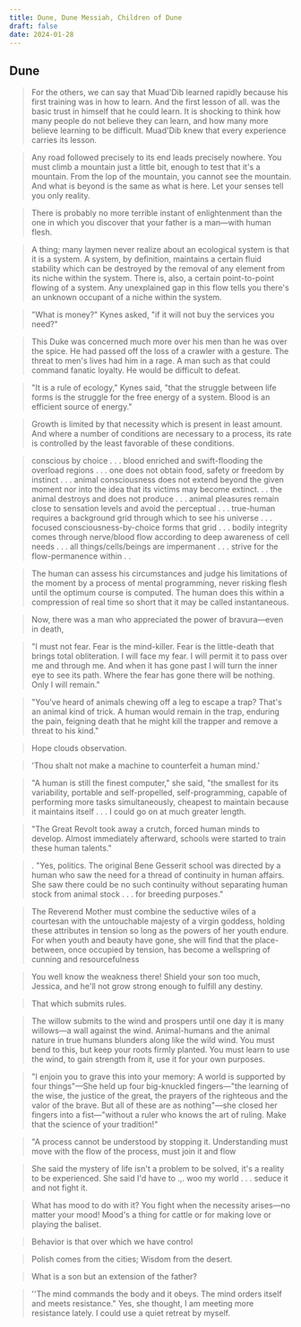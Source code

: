 ```yaml
---
title: Dune, Dune Messiah, Children of Dune
draft: false
date: 2024-01-28
---
```


## Dune

> For the others, we can say that Muad'Dib learned rapidly because his first training was in how to learn. And the first lesson of all. was the basic trust in himself that he could learn. It is shocking to think how many people do not believe they can learn, and how many more believe learning to be difficult. Muad'Dib knew that every experience carries its lesson.

> Any road followed precisely to its end leads precisely nowhere. You must climb a mountain just a little bit, enough to test that it's a mountain. From the lop of the mountain, you cannot see the mountain. And what is beyond is the same as what is here. Let your senses tell you only reality.

> There is probably no more terrible instant of enlightenment than the one in which you discover that your father is a man—with human flesh.

> A thing; many laymen never realize about an ecological system is that it is a system. A system, by definition, maintains a certain fluid stability which can be destroyed by the removal of any element from its niche within the system. There is, also, a certain point-to-point flowing of a system. Any unexplained gap in this flow tells you there's an unknown occupant of a niche within the system.

> "What is money?" Kynes asked, "if it will not buy the services you need?"

> This Duke was concerned much more over his men than he was over the spice. He had passed off the loss of a crawler with a gesture. The threat to men's lives had him in a rage. A man such as that could command fanatic loyalty. He would be difficult to defeat.

> "It is a rule of ecology," Kynes said, "that the struggle between life forms is the struggle for the free energy of a system. Blood is an efficient source of energy."

> Growth is limited by that necessity which is present in least amount. And where a number of conditions are necessary to a process, its rate is controlled by the least favorable of these conditions.

> conscious by choice . . . blood enriched and swift-flooding the overload regions . . . one does not obtain food, safety or freedom by instinct . . . animal consciousness does not extend beyond the given moment nor into the idea that its victims may become extinct. . . the animal destroys and does not produce . . . animal pleasures remain close to sensation levels and avoid the perceptual . . . true-human requires a background grid through which to see his universe . . . focused consciousness-by-choice forms that grid . . . bodily integrity comes through nerve/blood flow according to deep awareness of cell needs . . . all things/cells/beings are impermanent . . . strive for the flow-permanence within . .

> The human can assess his circumstances and judge his limitations of the moment by a process of mental programming, never risking flesh until the optimum course is computed. The human does this within a compression of real time so short that it may be called instantaneous.

> Now, there was a man who appreciated the power of bravura—even in death,

> "I must not fear. Fear is the mind-killer. Fear is the little-death that brings total obliteration. I will face my fear. I will permit it to pass over me and through me. And when it has gone past I will turn the inner eye to see its path. Where the fear has gone there will be nothing. Only I will remain."

> "You've heard of animals chewing off a leg to escape a trap? That's an animal kind of trick. A human would remain in the trap, enduring the pain, feigning death that he might kill the trapper and remove a threat to his kind."

> Hope clouds observation.

> 'Thou shalt not make a machine to counterfeit a human mind.'

> "A human is still the finest computer," she said, "the smallest for its variability, portable and self-propelled, self-programming, capable of performing more tasks simultaneously, cheapest to maintain because it maintains itself . . . I could go on at much greater length.

> "The Great Revolt took away a crutch, forced human minds to develop. Almost immediately afterward, schools were started to train these human talents."

> . "Yes, politics. The original Bene Gesserit school was directed by a human who saw the need for a thread of continuity in human affairs. She saw there could be no such continuity without separating human stock from animal stock . . . for breeding purposes."

> The Reverend Mother must combine the seductive wiles of a courtesan with the untouchable majesty of a virgin goddess, holding these attributes in tension so long as the powers of her youth endure. For when youth and beauty have gone, she will find that the place-between, once occupied by tension, has become a wellspring of cunning and resourcefulness

> You well know the weakness there! Shield your son too much, Jessica, and he'll not grow strong enough to fulfill any destiny.

> That which submits rules.

> The willow submits to the wind and prospers until one day it is many willows—a wall against the wind. Animal-humans and the animal nature in true humans blunders along like the wild wind. You must bend to this, but keep your roots firmly planted. You must learn to use the wind, to gain strength from it, use it for your own purposes.

> "I enjoin you to grave this into your memory: A world is supported by four things"—She held up four big-knuckled fingers—"the learning of the wise, the justice of the great, the prayers of the righteous and the valor of the brave. But all of these are as nothing"—she closed her fingers into a fist—"without a ruler who knows the art of ruling. Make that the science of your tradition!"

> "A process cannot be understood by stopping it. Understanding must move with the flow of the process, must join it and flow

> She said the mystery of life isn't a problem to be solved, it's a reality to be experienced. She said I'd have to .,. woo my world . . . seduce it and not fight it.

> What has mood to do with it? You fight when the necessity arises—no matter your mood! Mood's a thing for cattle or for making love or playing the baliset.

> Behavior is that over which we have control

> Polish comes from the cities; Wisdom from the desert.


> What is a son but an extension of the father?

> ''The mind commands the body and it obeys. The mind orders itself and meets resistance." Yes, she thought, I am meeting more resistance lately. I could use a quiet retreat by myself.